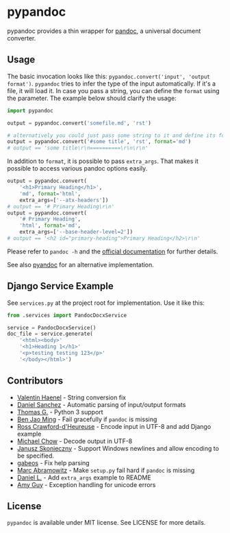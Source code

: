 # pypandoc

pypandoc provides a thin wrapper for [pandoc](http://johnmacfarlane.net/pandoc/), a universal document converter.

## Usage

The basic invocation looks like this: `pypandoc.convert('input', 'output format')`. `pypandoc` tries to infer the type of the input automatically. If it's a file, it will load it. In case you pass a string, you can define the `format` using the parameter. The example below should clarify the usage:

```python
import pypandoc

output = pypandoc.convert('somefile.md', 'rst')

# alternatively you could just pass some string to it and define its format
output = pypandoc.convert('#some title', 'rst', format='md')
# output == 'some title\r\n==========\r\n\r\n'
```

In addition to `format`, it is possible to pass `extra_args`.
That makes it possible to access various pandoc options easily.

```python
output = pypandoc.convert(
    '<h1>Primary Heading</h1>',
    'md', format='html',
    extra_args=['--atx-headers'])
# output == '# Primary Heading\r\n'
output = pypandoc.convert(
    '# Primary Heading',
    'html', format='md',
    extra_args=['--base-header-level=2'])
# output == '<h2 id="primary-heading">Primary Heading</h2>\r\n'
```

Please refer to `pandoc -h` and the [official documentation](http://johnmacfarlane.net/pandoc/README.html) for further details.


See also [pyandoc](http://pypi.python.org/pypi/pyandoc/) for an alternative implementation.

## Django Service Example

See `services.py` at the project root for implementation. Use it like this:

```python
from .services import PandocDocxService

service = PandocDocxService()
doc_file = service.generate(
    '<html><body>'
    '<h1>Heading 1</h1>'
    '<p>testing testing 123</p>'
    '</body></html>')
```

## Contributors

* [Valentin Haenel](https://github.com/esc) - String conversion fix
* [Daniel Sanchez](https://github.com/ErunamoJAZZ) - Automatic parsing of input/output formats
* [Thomas G.](https://github.com/coldfix) - Python 3 support
* [Ben Jao Ming](https://github.com/benjaoming) - Fail gracefully if `pandoc` is missing
* [Ross Crawford-d'Heureuse](http://github.com/rosscdh) - Encode input in UTF-8 and add Django example
* [Michael Chow](https://github.com/machow) - Decode output in UTF-8
* [Janusz Skonieczny](https://github.com/wooyek) - Support Windows newlines and allow encoding to be specified.
* [gabeos](https://github.com/gabeos) - Fix help parsing
* [Marc Abramowitz](https://github.com/msabramo) - Make `setup.py` fail hard if `pandoc` is missing
* [Daniel L.](https://github.com/mcktrtl) - Add `extra_args` example to README
* [Amy Guy](https://github.com/rhiaro) - Exception handling for unicode errors

## License

`pypandoc` is available under MIT license. See LICENSE for more details.

